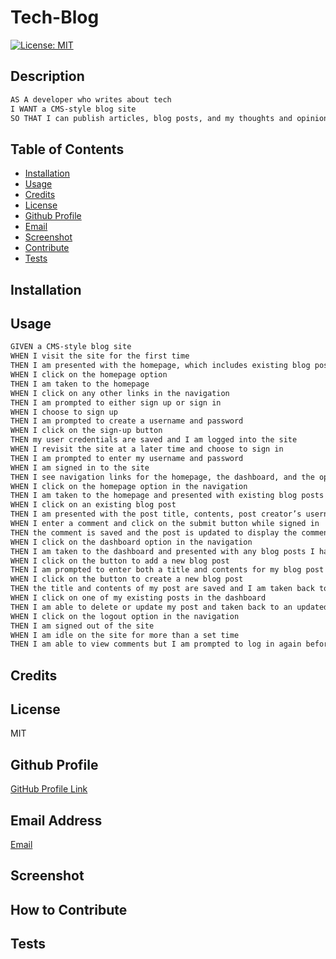 # Tech-Blog
 [![License: MIT](https://img.shields.io/badge/License-MIT-yellow.svg)](https://opensource.org/licenses/MIT)
## Description

```md
AS A developer who writes about tech
I WANT a CMS-style blog site
SO THAT I can publish articles, blog posts, and my thoughts and opinions
```
## Table of Contents
- [Installation](#installation)
- [Usage](#usage)
- [Credits](#credits)
- [License](#license)
- [Github Profile](#github)
- [Email](#email)
- [Screenshot](#screenshot)
- [Contribute](#contribution)
- [Tests](#tests)
## Installation


## Usage

```md
GIVEN a CMS-style blog site
WHEN I visit the site for the first time
THEN I am presented with the homepage, which includes existing blog posts if any have been posted; navigation links for the homepage and the dashboard; and the option to log in
WHEN I click on the homepage option
THEN I am taken to the homepage
WHEN I click on any other links in the navigation
THEN I am prompted to either sign up or sign in
WHEN I choose to sign up
THEN I am prompted to create a username and password
WHEN I click on the sign-up button
THEN my user credentials are saved and I am logged into the site
WHEN I revisit the site at a later time and choose to sign in
THEN I am prompted to enter my username and password
WHEN I am signed in to the site
THEN I see navigation links for the homepage, the dashboard, and the option to log out
WHEN I click on the homepage option in the navigation
THEN I am taken to the homepage and presented with existing blog posts that include the post title and the date created
WHEN I click on an existing blog post
THEN I am presented with the post title, contents, post creator’s username, and date created for that post and have the option to leave a comment
WHEN I enter a comment and click on the submit button while signed in
THEN the comment is saved and the post is updated to display the comment, the comment creator’s username, and the date created
WHEN I click on the dashboard option in the navigation
THEN I am taken to the dashboard and presented with any blog posts I have already created and the option to add a new blog post
WHEN I click on the button to add a new blog post
THEN I am prompted to enter both a title and contents for my blog post
WHEN I click on the button to create a new blog post
THEN the title and contents of my post are saved and I am taken back to an updated dashboard with my new blog post
WHEN I click on one of my existing posts in the dashboard
THEN I am able to delete or update my post and taken back to an updated dashboard
WHEN I click on the logout option in the navigation
THEN I am signed out of the site
WHEN I am idle on the site for more than a set time
THEN I am able to view comments but I am prompted to log in again before I can add, update, or delete comments
```
## Credits

## License
MIT
## Github Profile
 <a href="https://github.com/Jackson-Barker">GitHub Profile Link</a> 
## Email Address
<a href="mailto:barkerwjackson@gmail.com">Email</a>
## Screenshot
## How to Contribute

## Tests
